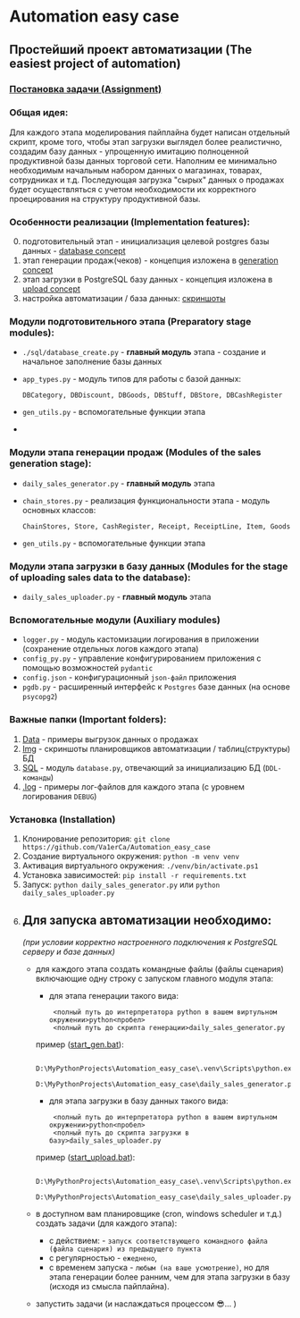 # Automation easy case
## Простейший проект автоматизации (The easiest project of automation)

### [Постановка задачи (Assignment)](main_task.md)

### Общая идея:
Для каждого этапа моделирования пайплайна будет написан отдельный скрипт, кроме того, чтобы этап загрузки
выглядел более реалистично, создадим базу данных - упрощенную имитацию полноценной продуктивной базы данных 
торговой сети. Наполним ее минимально необходимым начальным набором данных о магазинах, товарах, сотрудниках и т.д.
Последующая загрузка "сырых" данных о продажах будет осуществляться с учетом необходимости их корректного
проецирования на структуру продуктивной базы.  

### Особенности реализации (Implementation features):
0. подготовительный этап - инициализация целевой postgres базы данных - [database concept](concept_db.md)
1. этап генерации продаж(чеков) - концепция изложена в [generation concept](concept_gen.md)
2. этап загрузки в PostgreSQL базу данных - концепция изложена в [upload concept](concept_up.md)
3. настройка автоматизации / база данных: [скриншоты](./img)

### Модули подготовительного этапа (Preparatory stage modules):
- `./sql/database_create.py` - **главный модуль** этапа - создание и начальное заполнение базы данных
- `app_types.py` - модуль типов для работы с базой данных:

      DBCategory, DBDiscount, DBGoods, DBStuff, DBStore, DBCashRegister

- `gen_utils.py` - вспомогательные функции этапа
- 
### Модули этапа генерации продаж (Modules of the sales generation stage):
- `daily_sales_generator.py` - **главный модуль** этапа
- `chain_stores.py` - реализация функциональности этапа - модуль основных классов:   

      ChainStores, Store, CashRegister, Receipt, ReceiptLine, Item, Goods

- `gen_utils.py` - вспомогательные функции этапа

### Модули этапа загрузки в базу данных (Modules for the stage of uploading sales data to the database):
* `daily_sales_uploader.py` - **главный модуль** этапа 

### Вспомогательные модули (Auxiliary modules)
* `logger.py` - модуль кастомизации логирования в приложении (сохранение отдельных логов каждого этапа)
* `config_py.py` - управление конфигурированием приложения с помощью возможностей `pydantic`
* `config.json` - конфигурационный `json-файл` приложения
* `pgdb.py` - расширенный интерфейс к `Postgres` базе данных (на основе `psycopg2`)


### Важные папки (Important folders):
1. [Data](./data) - примеры выгрузок данных о продажах
2. [Img](./img) - скриншоты планировщиков автоматизации / таблиц(структуры) БД
3. [SQL](./sql) - модуль `database.py`, отвечающий за инициализацию БД (`DDL-команды`)
4. [.log](./.log) - примеры лог-файлов для каждого этапа (с уровнем логирования `DEBUG`) 

### Установка (Installation)
1. Клонирование репозитория: `git clone https://github.com/Va1erCa/Automation_easy_case`
2. Создание виртуального окружения: `python -m venv venv`
3. Активация виртуального окружения: `./venv/bin/activate.ps1`
4. Установка зависимостей: `pip install -r requirements.txt`
5. Запуск: `python daily_sales_generator.py` или `python daily_sales_uploader.py`
6. Для запуска автоматизации необходимо:
    -
    _(при условии корректно настроенного подключения к PostgreSQL серверу и базе данных)_
    - для каждого этапа создать командные файлы (файлы сценария) включающие одну строку
    с запуском главного модуля этапа:
        - для этапа генерации такого вида: 
     
               <полный путь до интерпретатора python в вашем виртульном окружении>python<пробел>
               <полный путь до скрипта генерации>daily_sales_generator.py
        пример ([start_gen.bat](start_gen.bat)):
     
               D:\MyPythonProjects\Automation_easy_case\.venv\Scripts\python.exe<пробел>
               D:\MyPythonProjects\Automation_easy_case\daily_sales_generator.py
        
        - для этапа загрузки в базу данных такого вида: 
     
               <полный путь до интерпретатора python в вашем виртульном окружении>python<пробел>
               <полный путь до скрипта загрузки в базу>daily_sales_uploader.py   

        пример ([start_upload.bat](start_upload.bat)):
     
               D:\MyPythonProjects\Automation_easy_case\.venv\Scripts\python.exe<пробел>
               D:\MyPythonProjects\Automation_easy_case\daily_sales_uploader.py

    - в доступном вам планировщике (cron, windows scheduler и т.д.) создать задачи (для каждого этапа):
        - с действием: - `запуск соответствующего командного файла (файла сценария) из предыдущего пункта`
        - с регулярностью - `ежеднено`,
        - с временем запуска - `любым (на ваше усмотрение)`, но для этапа генерации более ранним,
        чем для этапа загрузки в базу (исходя из смысла пайплайна).  
    - запустить задачи (и наслаждаться процессом 😎... )